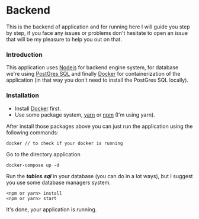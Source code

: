 # Backend

This is the backend of application and for running here I 
will guide you step by step, if you face any issues or problems
don't hesitate to open
an issue that will be my pleasure to help you out on that.

### Introduction

This application uses [Nodejs](https://nodejs.org/en/) for 
backend engine system, for database we're using [PostGres SQL](https://www.postgresql.org/) and finally
[Docker](http://docker.com) for containerization of the 
application (in that way you don't need to install the PostGres SQL locally).


### Installation

- Install [Docker](http://docker.com) first.
- Use some package system, [yarn](https://yarnpkg.com/) or 
[npm](https://www.npmjs.com/) (I'm using yarn).

After install those packages above you can just run the 
application using the following commands:

``docker // to check if your docker is running``

Go to the directory application

```
docker-compose up -d
```

Run the ***tables.sql***  in your database (you can do in a lot ways),
 but I suggest you use some database managers system.

```
<npm or yarn> install
<npm or yarn> start
```

It's done, your application is running.